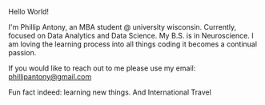 Hello World!

I'm Phillip Antony, an MBA student @ university wisconsin. Currently, focused on Data Analytics and Data Science. 
My B.S. is in Neuroscience. 
I am loving the learning process into all things coding it becomes a continual passion.


If you would like to reach out to me please use my email: phillipantony@gmail.com

Fun fact indeed: learning new things.
And 
International Travel

